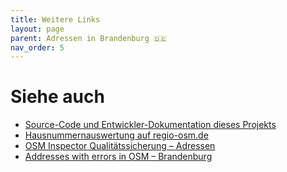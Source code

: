 ```yaml
---
title: Weitere Links
layout: page
parent: Adressen in Brandenburg 🇩🇪
nav_order: 5
---
```


# Siehe auch

* [Source-Code und Entwickler-Dokumentation dieses Projekts](https://github.com/hfs/brandenburg-addresses/)
* [Hausnummernauswertung auf regio-osm.de](https://regio-osm.de/hausnummerauswertung/)
* [OSM Inspector Qualitätssicherung – Adressen](https://tools.geofabrik.de/osmi/?view=addresses&lon=13.42344&lat=52.49432&zoom=10)
* [Addresses with errors in OSM – Brandenburg](https://osm.zz.de/dbview/?db=addresses-bb&layer=addresserror#52.42587,13.61755,8z)



